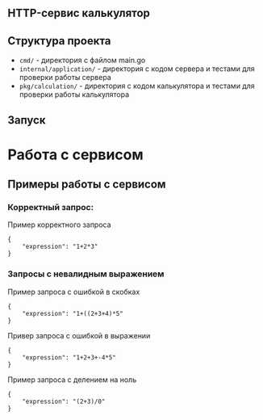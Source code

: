 ## HTTP-сервис калькулятор


## Структура проекта

- `cmd/` - директория с файлом main.go
- `internal/application/` - директория с кодом сервера и тестами для проверки работы сервера
- `pkg/calculation/` - директория с кодом калькулятора и тестами для проверки работы калькулятора

## Запуск

# Работа с сервисом



## Примеры работы с сервисом
### Корректный запрос:
Пример корректного запроса
```
{
    "expression": "1+2*3"
}
```
### Запросы с невалидным выражением
Пример запроса с ошибкой в скобках
```
{
    "expression": "1+((2+3+4)*5"
}
```
Привер запроса с ошибкой в выражении
```
{
    "expression": "1+2+3+-4*5"
}
```
Пример запроса с делением на ноль
```
{
    "expression": "(2+3)/0"
}
```


